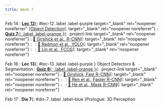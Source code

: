 ```yaml
---
title: Week 7
---
```


Feb 14
: [**Lec 12**](/assets/slides/deeprob_12_object_detection.pdf){: #lec-12 .label .label-purple target="_blank" rel="noopener noreferrer" }[Object Detection](/assets/slides/deeprob_12_object_detection.pdf){: target="_blank" rel="noopener noreferrer"}
: [**Quiz 7**{: .label .label-orange }](https://www.gradescope.com/courses/480760){: .project-link target="_blank" rel="noopener noreferrer"}
  : [📖 Girshick et al., R-CNN](https://arxiv.org/abs/1311.2524){: target="_blank" rel="noopener noreferrer"}
: &nbsp;
  : [📖 Redmon et al., YOLO](https://arxiv.org/abs/1506.02640){: target="_blank" rel="noopener noreferrer"}
: &nbsp;
  : [📖 Lin et al., FCOS](https://arxiv.org/abs/1708.02002){: target="_blank" rel="noopener noreferrer"}

Feb 16
: **Lec 13**{: #lec-13 .label .label-purple } Object Detectors & Segmentation
: [**Quiz 8**{: .label .label-orange }](https://www.gradescope.com/courses/480760){: .project-link target="_blank" rel="noopener noreferrer"}
  : [📖 Girshick, Fast R-CNN](https://arxiv.org/abs/1504.08083){: target="_blank" rel="noopener noreferrer"}
: &nbsp;
  : [📖 Ren et al., Faster R-CNN](https://arxiv.org/abs/1506.01497){: target="_blank" rel="noopener noreferrer"}
: &nbsp;
  : [📖 He et al., Mask R-CNN](https://arxiv.org/abs/1703.06870){: target="_blank" rel="noopener noreferrer"}


Feb 17
: **Dis 7**{: #dis-7 .label .label-blue }Prologue: 3D Perception
